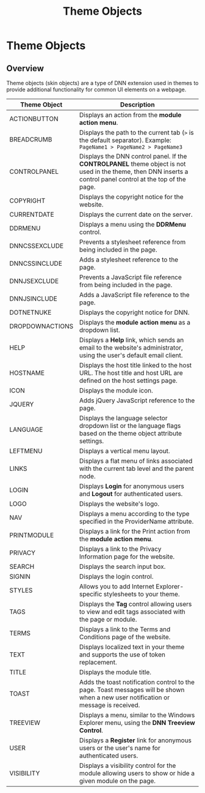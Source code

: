 ﻿---
uid: theme-objects
locale: en
title: Theme Objects
dnnversion: 09.02.00
related-topics: create-layout-template,create-container,create-theme
links: ["[DotNetNuke Skinning Guide (Appendix B: Skin Objects) by Timo Breumelhof](https://www.timo-design.nl)","[Skinning Tool / Online Reference for DNN Skins & Container Objects by 10 Pound Gorilla](https://www.10poundgorilla.com)"]
---

# Theme Objects

## Overview

Theme objects (skin objects) are a type of DNN extension used in themes to provide additional functionality for common UI elements on a webpage.

|**Theme Object**|**Description**|
|---|---|
|ACTIONBUTTON|Displays an action from the **module action menu**.|
|BREADCRUMB|Displays the path to the current tab (`>` is the default separator). Example: `PageName1 > PageName2 > PageName3`|
|CONTROLPANEL|Displays the DNN control panel. If the **CONTROLPANEL** theme object is not used in the theme, then DNN inserts a control panel control at the top of the page.|
|COPYRIGHT|Displays the copyright notice for the website.|
|CURRENTDATE|Displays the current date on the server.|
|DDRMENU|Displays a menu using the **DDRMenu** control.|
|DNNCSSEXCLUDE|Prevents a stylesheet reference from being included in the page.|
|DNNCSSINCLUDE|Adds a stylesheet reference to the page.|
|DNNJSEXCLUDE|Prevents a JavaScript file reference from being included in the page.|
|DNNJSINCLUDE|Adds a JavaScript file reference to the page.|
|DOTNETNUKE|Displays the copyright notice for DNN.|
|DROPDOWNACTIONS|Displays the **module action menu** as a dropdown list.|
|HELP|Displays a **Help** link, which sends an email to the website's administrator, using the user's default email client.|
|HOSTNAME|Displays the host title linked to the host URL. The host title and host URL are defined on the host settings page.|
|ICON|Displays the module icon.|
|JQUERY|Adds jQuery JavaScript reference to the page.|
|LANGUAGE|Displays the language selector dropdown list or the language flags based on the theme object attribute settings.|
|LEFTMENU|Displays a vertical menu layout.|
|LINKS|Displays a flat menu of links associated with the current tab level and the parent node.|
|LOGIN|Displays **Login** for anonymous users and **Logout** for authenticated users.|
|LOGO|Displays the website's logo.|
|NAV|Displays a menu according to the type specified in the ProviderName attribute.|
|PRINTMODULE|Displays a link for the Print action from the **module action menu**.|
|PRIVACY|Displays a link to the Privacy Information page for the website.|
|SEARCH|Displays the search input box.|
|SIGNIN|Displays the login control.|
|STYLES|Allows you to add Internet Explorer-specific stylesheets to your theme.|
|TAGS|Displays the **Tag** control allowing users to view and edit tags associated with the page or module.|
|TERMS|Displays a link to the Terms and Conditions page of the website.|
|TEXT|Displays localized text in your theme and supports the use of token replacement.|
|TITLE|Displays the module title.|
|TOAST|Adds the toast notification control to the page. Toast messages will be shown when a new user notification or message is received.|
|TREEVIEW|Displays a menu, similar to the Windows Explorer menu, using the **DNN Treeview Control**.|
|USER|Displays a **Register** link for anonymous users or the user's name for authenticated users.|
|VISIBILITY|Displays a visibility control for the module allowing users to show or hide a given module on the page.|
